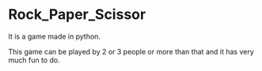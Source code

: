# Rock_Paper_Scissor
It is a game made in python.

This game can be played by 2 or 3 people or more than that and it has very much fun to do.


